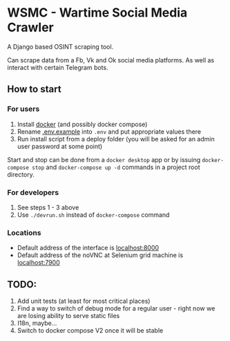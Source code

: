 # WSMC - Wartime Social Media Crawler

A Django based OSINT scraping tool.

Can scrape data from a Fb, Vk and Ok social media platforms.
As well as interact with certain Telegram bots.

## How to start
### For users
1. Install [docker](https://docs.docker.com/get-docker/) (and possibly docker compose) 
2. Rename [.env.example](.env.example) into `.env` and put appropriate values there 
3. Run install script from a deploy folder (you will be asked for an admin user password at some point)

Start and stop can be done from a `docker desktop` app or by issuing `docker-compose stop`
and `docker-compose up -d` commands in a project root directory.
### For developers
1. See steps 1 - 3 above
2. Use `./devrun.sh` instead of `docker-compose` command

### Locations
- Default address of the interface is [localhost:8000](http://localhost:8000) 
- Default address of the noVNC at Selenium grid machine is [localhost:7900](http://localhost:7900)


## TODO:
1. Add unit tests (at least for most critical places)
2. Find a way to switch of debug mode for a regular user - right now we are losing ability to serve static files
3. I18n, maybe...
4. Switch to docker compose V2 once it will be stable
